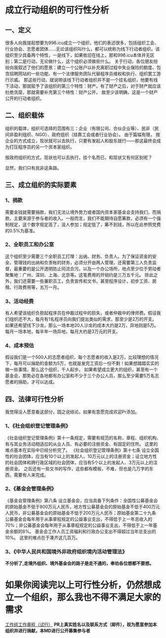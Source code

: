 # 成立行动组织的可行性分析
## 一、定义
很多人向我提起想要为996.icu成立一个组织，他们的表述很多，包括组织工会、行业协会、志愿者团体……无论该组织叫什么，都可以统称为线下行动者组织。该组织至少具备两个特性，一是线下，如果依旧在线上，那和996.icu本体并无区别；第二是行动，无论做什么，这个组织必须做些什么。
关于行动，各位朋友纷纷向我叙述了他们的愿景：建立一个公账户以补充离职过程中失业保险的额度、包含招聘网站的一些功能、有一个法律服务团队代替程序员维权和执行、组织罢工游行示威。
那这些行动，就说明该线下行动者组织并不是一个挂名组织，他要有线下活动，那就赋予了该组织的第三个特性：财产。有了财产之后，对于财产就应该杜绝贪腐，那就需要补充第三个特性：财产公开。
故至少该明确，这是一个财产公开的行动者组织。
## 二、组织载体
组织的载体，组织可选择的范围有三：企业（有限公司、合伙企业等）、民非（民间非盈利组织、NGO）、政府组织（挂靠工会或者行业协会）。
由于篇幅有限，
按企业的方式成立，现状就可以去执行，只要有发起人和股东就行——那这最终会成为打压程序员的另一个资本家组织。

按政府组织的方式，现状也可以去执行，挂个名而已，和现状又有何区别呢？

显然，我们只有民非这条路。
## 三、成立组织的实际要素
### 1、捐款
需要金钱就需要捐款，我们无法让境外势力或者国内资本家基金会支持我们，而捐款，主要来源于参与者的收入。一般而言，我们不能期待自愿筹款，必须有一个强制规定，这个数字规定高了，没人参加；规定低了，筹不到钱，所以在此参照党费的0.5%为基准。
### 2、全职员工和办公室
这个组织至少需要三个全职员工打理：出纳、财务、负责人。为了保证资金的安全，管理钱的出纳和负责帐的财务，必须分开由两人管理，还需要第三人负责监督，最重要的是公开透明防止同流合污。以及一个办公场所，地点至少位于劳动者聚集地：广州、深圳、上海、北京等。这笔费用的开销约是三万五千元。
除此之外，我们还需要一些兼职员工，负责宣传和文书，甚至程序设计，初步工资、房租、行政费用等，五万一月。
### 3、活动经费
有人希望该组织负担起程序员在仲裁过程中的损失，或者仲裁中的律师费。假设我们组织还不大，每月有1名程序员向我们提出类似的需求，那至少是2万的开支。
如果还希望线下沙龙，那么一场本地20人沙龙的成本大约是2万，异地则是5万。每月一场本地，每半年一场异地，每月大约是3万元的开支。
### 4、成本预估
假设我们是一个500人的志愿者组织，每个志愿者的收入是2万，比较理想的情况下，每月可以捐助的金额为5万，也就是发完工资后一份不剩！如果想踏踏实实的做一些事情，那么这个组织，千人起步。
如果希望成立更大的组织，甚至有一个基金会，那势必在各地都有办公室和不少于三个办公人员，那么至少需要5万名志愿者的捐助，才可以达成。
## 四、法律可行性分析
我觉得没人愿意看这部分，固之说结论。如果有意愿完成欢迎Pr添加。
### 1、《社会组织登记管理条例》
《社会组织登记管理条例》第十一条规定，需要有规范的名称、章程、组织机构、有与其业务活动相适应的从业人员、有必要的注册资金、有固定的住所。
这里的难点基本在实际中已经分析完了。
《社会组织登记管理条例》第十七条 设立全国性的社会团体，应当有10个以上的发起人、10万元以上的注册资金；设立地方性的社会团体和跨行政区域的社会团体，应当有5个以上的发起人、3万元以上的注册资金。
之后还有一些文书的写作，这些都有模板，不难，但也是几万字的东西，需要有人来完成。
### 2、《基金会管理条例》
《基金会管理条例》第八条 设立基金会，应当具备下列条件：全国性公募基金会的原始基金不低于800万元人民币，地方性公募基金会的原始基金不低于400万元人民币，非公募基金会的原始基金不低于200万元人民币；原始基金第二十九条 公募基金会每年用于从事章程规定的公益事业支出，不得低于上一年总收入的70%；非公募基金会每年用于从事章程规定的公益事业支出，不得低于上一年基金余额的8%。
基金会工作人员工资福利和行政办公支出不得超过当年总支出的10%。
这里的难点在于凑齐这几百万。
### 3、《中华人民共和国境外非政府组织境内活动管理法》
**不分析了,走境外组织、境外基金会的路子是走不通的，奉劝各位想都不要想。**

# 如果你阅读完以上可行性分析，仍然想成立一个组织，那么我也不得不满足大家的需求
[工作组工作章程（试行）](Organization-charter.md)
**PR上真实姓名以及联系方式（邮件），视为愿意参加本组织并进行捐献，本MD进行公开募集参与者**
